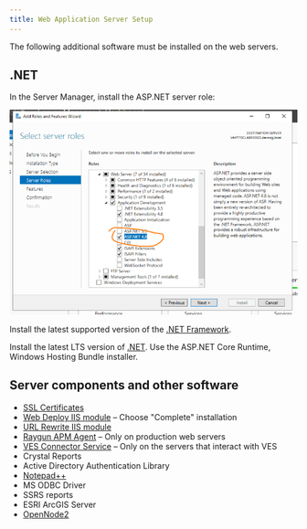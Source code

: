 ```yaml
---
title: Web Application Server Setup
---
```


The following additional software must be installed on the web servers.

## .NET

In the Server Manager, install the ASP.NET server role:

![Screenshot of adding ASP.NET role in Server Manager](img/asp-net-server-roles.png)

Install the latest supported version of the [.NET Framework](https://dotnet.microsoft.com/download/dotnet-framework).

Install the latest LTS version of [.NET](https://dotnet.microsoft.com/download/dotnet). Use the ASP.NET Core Runtime, Windows Hosting Bundle installer.

## Server components and other software

- [SSL Certificates](ssl-certificates.html)
- [Web Deploy IIS module](https://www.iis.net/downloads/microsoft/web-deploy) – Choose "Complete" installation
- [URL Rewrite IIS module](https://www.iis.net/downloads/microsoft/url-rewrite)
- [Raygun APM Agent](https://raygun.com/documentation/product-guides/apm/downloads/) – Only on production web servers
- [VES Connector Service](https://ves.epa.gov/vesa/Node/Reference) – Only on the servers that interact with VES
- Crystal Reports
- Active Directory Authentication Library
- [Notepad++](https://notepad-plus-plus.org/downloads/)
- MS ODBC Driver
- SSRS reports
- ESRI ArcGIS Server
- [OpenNode2](https://windsorsolutions.github.io/opennode2/)
